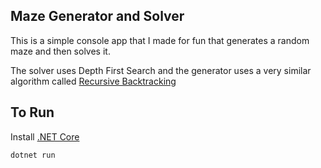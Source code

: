 
## Maze Generator and Solver

This is a simple console app that I made for fun that generates a random maze and then solves it.

The solver uses Depth First Search and the generator uses a very similar algorithm called [Recursive Backtracking](http://weblog.jamisbuck.org/2010/12/27/maze-generation-recursive-backtracking)

## To Run

Install [.NET Core](https://www.microsoft.com/net/core)

```bash
dotnet run
```
